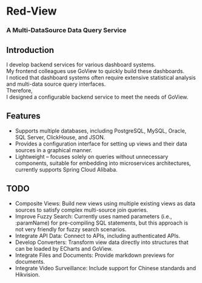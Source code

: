 # Red-View
### A Multi-DataSource Data Query Service
## Introduction
I develop backend services for various dashboard systems.   
My frontend colleagues use GoView to quickly build these dashboards.   
I noticed that dashboard systems often require extensive statistical analysis and multi-data source query interfaces.   
Therefore,   
I designed a configurable backend service to meet the needs of GoView.

## Features
* Supports multiple databases, including PostgreSQL, MySQL, Oracle, SQL Server, ClickHouse, and JSON.
* Provides a configuration interface for setting up views and their data sources in a graphical manner.
* Lightweight – focuses solely on queries without unnecessary components, suitable for embedding into microservices architectures, currently supports Spring Cloud Alibaba.

## TODO
* Composite Views: Build new views using multiple existing views as data sources to satisfy complex multi-source join queries.
* Improve Fuzzy Search: Currently uses named parameters (i.e., :paramName) for pre-compiling SQL statements, but this approach is not very friendly for fuzzy search scenarios.
* Integrate API Data: Connect to APIs, including authenticated APIs.
* Develop Converters: Transform view data directly into structures that can be loaded by ECharts and GoView.
* Integrate Files and Documents: Provide markdown previews for documents.
* Integrate Video Surveillance: Include support for Chinese standards and Hikvision.